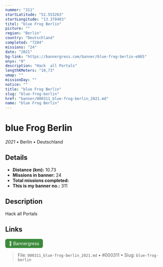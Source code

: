 ```yaml
---
nummer: "311"
startLatitude: "52.553263"
startLongitude: "13.378403"
titel: "blue Frog Berlin"
picture: ""
region: "Berlin"
country: "Deutschland"
completed: "7284"
missions: "24"
date: "2021"
bg-link: "https://bannergress.com/banner/blue-frog-berlin-e865"
onyx: "0"
description: "Hack  all Portals"
lengthKMeters: "10,73"
umap: ""
missionDay: ""
notice: ""
title: "blue Frog Berlin"
slug: "blue-frog-berlin"
href: "banner/000311_blue-frog-berlin_2021.md"
name: "blue Frog Berlin"
---
```

# blue Frog Berlin

*2021* • Berlin • Deutschland





## Details
- **Distance (km):** 10.73
- **Missions in banner:** 24
- **Total missions completed:** 
- **This is my banner no.:** 311



## Description
Hack  all Portals



## Links
<a href="https://bannergress.com/banner/blue-frog-berlin-e865" target="_blank" style="display:inline-block;margin-right:8px;padding:6px 12px;background:#3c8b3c;color:#fff;text-decoration:none;border-radius:6px;">🔗 Bannergress</a>



> File: `000311_blue-frog-berlin_2021.md` • #000311 • Slug: `blue-frog-berlin`
